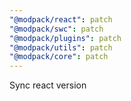 ```yaml
---
"@modpack/react": patch
"@modpack/swc": patch
"@modpack/plugins": patch
"@modpack/utils": patch
"@modpack/core": patch
---
```


Sync react version

